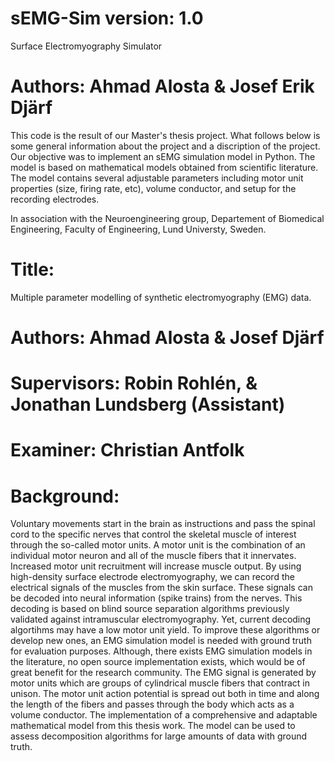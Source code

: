 # sEMG-Sim version: 1.0
  Surface Electromyography Simulator

# Authors: Ahmad Alosta & Josef Erik Djärf 
This code is the result of our Master's thesis project. What follows below is some general information about the project and a discription of the project.
Our objective was to implement an sEMG simulation model in Python. The model is based on mathematical models obtained
from scientific literature. The model contains several adjustable parameters including motor unit properties (size, firing rate, etc),
volume conductor, and setup for the recording electrodes.

In association with the Neuroengineering group, Departement of Biomedical Engineering, Faculty of Engineering, Lund Universty, Sweden.

# Title:
Multiple parameter modelling of synthetic electromyography (EMG) data.


# Authors:  Ahmad Alosta & Josef Djärf
# Supervisors: Robin Rohlén, & Jonathan Lundsberg (Assistant)
# Examiner: Christian Antfolk

# Background:
Voluntary movements start in the brain as instructions and pass the spinal cord to the specific nerves that control
the skeletal muscle of interest through the so-called motor units. A motor unit is the combination of an individual
motor neuron and all of the muscle fibers that it innervates. Increased motor unit recruitment will increase muscle
output. By using high-density surface electrode electromyography, we can record the electrical signals of the
muscles from the skin surface. These signals can be decoded into neural information (spike trains) from the nerves.
This decoding is based on blind source separation algorithms previously validated against intramuscular
electromyography. Yet, current decoding algortihms may have a low motor unit yield. To improve these algorithms
or develop new ones, an EMG simulation model is needed with ground truth for evaluation purposes. Although,
there exists EMG simulation models in the literature, no open source implementation exists, which would be of
great benefit for the research community. The EMG signal is generated by motor units which are groups of
cylindrical muscle fibers that contract in unison. The motor unit action potential is spread out both in time and
along the length of the fibers and passes through the body which acts as a volume conductor. The implementation
of a comprehensive and adaptable mathematical model from this thesis work. The model can be used to assess
decomposition algorithms for large amounts of data with ground truth.

